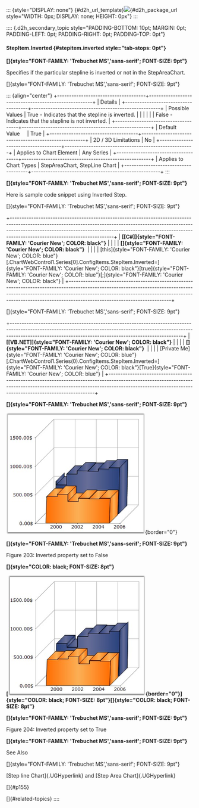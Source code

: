 ::: {style="DISPLAY: none"}
[](ms-xhelp:///?Id=d2h_url_template){#d2h_url_template}![](!package_url!){#d2h_package_url style="WIDTH: 0px; DISPLAY: none; HEIGHT: 0px"}
:::

:::: {.d2h_secondary_topic style="PADDING-BOTTOM: 10pt; MARGIN: 0pt; PADDING-LEFT: 0pt; PADDING-RIGHT: 0pt; PADDING-TOP: 0pt"}
#### StepItem.Inverted {#stepitem.inverted style="tab-stops: 0pt"}

**[]{style="FONT-FAMILY: 'Trebuchet MS','sans-serif'; FONT-SIZE: 9pt"}** 

Specifies if the particular stepline is inverted or not in the StepAreaChart.

[]{style="FONT-FAMILY: 'Trebuchet MS','sans-serif'; FONT-SIZE: 9pt"} 

::: {align="center"}
+-------------------------------------+------------------------------------------------------+
| Details                                                                                    |
+-------------------------------------+------------------------------------------------------+
| Possible Values                     | True - Indicates that the stepline is inverted.      |
|                                     |                                                      |
|                                     | False - Indicates that the stepline is not inverted. |
+-------------------------------------+------------------------------------------------------+
| Default Value                       | True                                                 |
+-------------------------------------+------------------------------------------------------+
| 2D / 3D Limitations                 | No                                                   |
+-------------------------------------+------------------------------------------------------+
| Applies to Chart Element            | Any Series                                           |
+-------------------------------------+------------------------------------------------------+
| Applies to Chart Types              | StepAreaChart, StepLine Chart                        |
+-------------------------------------+------------------------------------------------------+
:::

**[]{style="FONT-FAMILY: 'Trebuchet MS','sans-serif'; FONT-SIZE: 9pt"}** 

Here is sample code snippet using Inverted Step.

[]{style="FONT-FAMILY: 'Trebuchet MS','sans-serif'; FONT-SIZE: 9pt"} 

+-------------------------------------------------------------------------------------------------------------------------------------------------------------------------------------------------------------------------------------------------------------------------------------+
| **[\[C#\]]{style="FONT-FAMILY: 'Courier New'; COLOR: black"}**                                                                                                                                                                                                                      |
|                                                                                                                                                                                                                                                                                     |
| **[]{style="FONT-FAMILY: 'Courier New'; COLOR: black"}**                                                                                                                                                                                                                            |
|                                                                                                                                                                                                                                                                                     |
| [this]{style="FONT-FAMILY: 'Courier New'; COLOR: blue"}[.ChartWebControl1.Series\[0\].ConfigItems.StepItem.Inverted=]{style="FONT-FAMILY: 'Courier New'; COLOR: black"}[true]{style="FONT-FAMILY: 'Courier New'; COLOR: blue"}[;]{style="FONT-FAMILY: 'Courier New'; COLOR: black"} |
+-------------------------------------------------------------------------------------------------------------------------------------------------------------------------------------------------------------------------------------------------------------------------------------+

[]{style="FONT-FAMILY: 'Trebuchet MS','sans-serif'; FONT-SIZE: 9pt"} 

+------------------------------------------------------------------------------------------------------------------------------------------------------------------------------------------------------------------------------------+
| **[\[VB.NET\]]{style="FONT-FAMILY: 'Courier New'; COLOR: black"}**                                                                                                                                                                 |
|                                                                                                                                                                                                                                    |
| **[]{style="FONT-FAMILY: 'Courier New'; COLOR: black"}**                                                                                                                                                                           |
|                                                                                                                                                                                                                                    |
| [Private Me]{style="FONT-FAMILY: 'Courier New'; COLOR: blue"}[.ChartWebControl1.Series(0).ConfigItems.StepItem.Inverted=]{style="FONT-FAMILY: 'Courier New'; COLOR: black"}[True]{style="FONT-FAMILY: 'Courier New'; COLOR: blue"} |
+------------------------------------------------------------------------------------------------------------------------------------------------------------------------------------------------------------------------------------+

**[]{style="FONT-FAMILY: 'Trebuchet MS','sans-serif'; FONT-SIZE: 9pt"}** 

![](ImagesExt/image64_209.jpg){border="0"}

**[]{style="FONT-FAMILY: 'Trebuchet MS','sans-serif'; FONT-SIZE: 9pt"}** 

Figure 203: Inverted property set to False

**[]{style="COLOR: black; FONT-SIZE: 8pt"}** 

**[![](ImagesExt/image64_210.jpg){border="0"}]{style="COLOR: black; FONT-SIZE: 8pt"}[]{style="COLOR: black; FONT-SIZE: 8pt"}**

**[]{style="FONT-FAMILY: 'Trebuchet MS','sans-serif'; FONT-SIZE: 9pt"}** 

Figure 204: Inverted property set to True

**[]{style="FONT-FAMILY: 'Trebuchet MS','sans-serif'; FONT-SIZE: 9pt"}** 

See Also

[]{style="FONT-FAMILY: 'Trebuchet MS','sans-serif'; FONT-SIZE: 9pt"} 

[Step line Chart]{.UGHyperlink} and [Step Area Chart]{.UGHyperlink}

[]{#p155} 

[]{#related-topics}
::::
